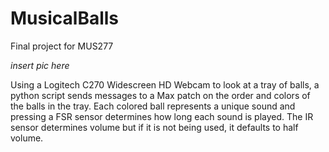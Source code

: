 # MusicalBalls
Final project for MUS277

*insert pic here*

Using a Logitech C270 Widescreen HD Webcam to look at a tray of balls, a python script sends messages to a Max patch on the order and colors of the balls in the tray. Each colored ball represents a unique sound and pressing a FSR sensor determines how long each sound is played. The IR sensor determines volume but if it is not being used, it defaults to half volume. 
